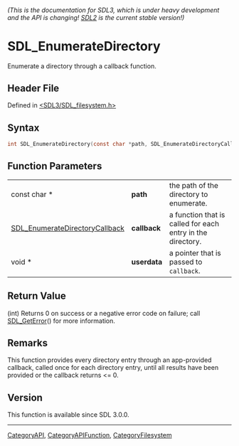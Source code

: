 ###### (This is the documentation for SDL3, which is under heavy development and the API is changing! [SDL2](https://wiki.libsdl.org/SDL2/) is the current stable version!)
# SDL_EnumerateDirectory

Enumerate a directory through a callback function.

## Header File

Defined in [<SDL3/SDL_filesystem.h>](https://github.com/libsdl-org/SDL/blob/main/include/SDL3/SDL_filesystem.h)

## Syntax

```c
int SDL_EnumerateDirectory(const char *path, SDL_EnumerateDirectoryCallback callback, void *userdata);
```

## Function Parameters

|                                                                  |              |                                                            |
| ---------------------------------------------------------------- | ------------ | ---------------------------------------------------------- |
| const char *                                                     | **path**     | the path of the directory to enumerate.                    |
| [SDL_EnumerateDirectoryCallback](SDL_EnumerateDirectoryCallback) | **callback** | a function that is called for each entry in the directory. |
| void *                                                           | **userdata** | a pointer that is passed to `callback`.                    |

## Return Value

(int) Returns 0 on success or a negative error code on failure; call
[SDL_GetError](SDL_GetError)() for more information.

## Remarks

This function provides every directory entry through an app-provided
callback, called once for each directory entry, until all results have been
provided or the callback returns <= 0.

## Version

This function is available since SDL 3.0.0.

----
[CategoryAPI](CategoryAPI), [CategoryAPIFunction](CategoryAPIFunction), [CategoryFilesystem](CategoryFilesystem)


